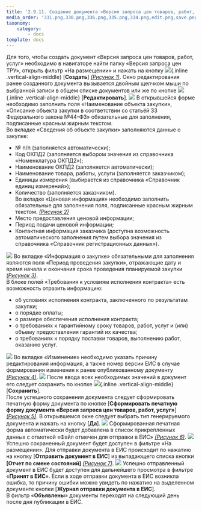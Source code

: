 ```yaml
---
title: '2.9.11. Создание документа «Версия запроса цен товаров, работ, услуг»'
media_order: '331.png,330.png,336.png,335.png,334.png,edit.png,save.png,create.jpg,332.png,333.png'
taxonomy:
    category:
        - docs
template: docs
---
```


Для того, чтобы создать документ «Версия запроса цен товаров, работ, услуг» необходимо в навигаторе найти папку «Версия запроса цен ТРУ», открыть фильтр «На размещении» и нажать на кнопку  ![](create.jpg){.inline .vertical-align-middle} [**Создать**] *[(Рисунок 1)](#ris-01)*. Окно редактирования ранее созданного документа вызывается двойным щелчком мыши по выбранной записи в общем списке документов или же по кнопке ![](edit.png){.inline .vertical-align-middle} [**Редактировать**].
![](330.png?id=ris-01)
В открывшейся форме необходимо заполнить поля «Наименование объекта закупки», «Описание объекта закупки в соответствии со статьёй 33 Федерального закона №44-ФЗ» обязательные для заполнения, подписанные красным жирным текстом.  
Во вкладке «Сведения об объекте закупки» заполняются данные о закупке:  
-   № п/п (заполняется автоматически);  
-   Код ОКПД2 (заполняется выбором значения из справочника «Номенклатура     ОКПД2»);  
-   Наименование ОКПД2 (заполняется автоматически);  
-   Наименование товара, работы, услуги (заполняется заказчиком);  
-   Единицы измерения (выбирается из справочника «Справочник единиц измерений»);  
-   Количество (заполняется заказчиком).  
Во вкладке «Ценовая информация» необходимо заполнить обязательные для заполнения поля, подписанные красным жирным текстом. *[(Рисунок 2)](#ris-02)* 
-   Место предоставления ценовой информации;  
-   Период подачи ценовой информации;  
-   Контактная информация заказчика (доступна возможность автоматического     заполнения путем выбора значения из справочника «Справочник регистрационных     данных»).

![](331.png?id=ris-02)
Во вкладке «Информация о закупке» обязательными для заполнения являются поля «Период проведения закупки», отражающие дату и время начала и окончания срока проведения планируемой закупки *[(Рисунок 3)](#ris-03)*.  
В блоке полей «Требования к условиям исполнения контракта» есть возможность отразить информацию:  
-   об условиях исполнения контракта, заключенного по результатам закупки;  
-   о порядке оплаты;  
-   о размере обеспечения исполнения контракта;  
-   о требованиях к гарантийному сроку товаров, работ, услуг и (или) объему     предоставления гарантий их качества;  
-   о требованиях к порядку поставки товаров, выполнению работ, оказанию услуг.

![](332.png?id=ris-03)
Во вкладке «Изменение» необходимо указать причину редактирования информация, а также номер версии ЕИС в случае формирования изменения к ранее опубликованному документу *[(Рисунок 4)](#ris-04)*.
![](333.png?id=ris-04)
После ввода всех необходимых значений в документ его следует сохранить по кнопке  ![](save.png){.inline .vertical-align-middle} [**Сохранить**].  
После успешного сохранения документа следует сформировать печатную форму документа по кнопке [**Сформировать печатную форму документа «Версия запроса цен товаров, работ, услуг»**] *[(Рисунок 5)](#ris-05)*. В открывшемся окне следует выбрать тип генерируемого документа и нажать на кнопку [**Да**].
![](334.png?id=ris-05) 
Сформированная печатная форма автоматически будет добавлена в список прикрепленных данных с отметкой «Файл отмечен для отправки в ЕИС» *[(Рисунок 6)](#ris-06)*.
![](335.png?id=ris-06)
Успешно сохраненный документ будет доступен в фильтре «На размещении». Для отправки документа в ЕИС происходит по нажатию на кнопку [**Отправить документ в ЕИС**] из выпадающего списка кнопки **[Отчет по смене состояний]** *[(Рисунок 7)](#ris-07)*.
![](336.png?id=ris-07)
Успешно отправленный документ в ЕИС будет доступен для дальнейшего просмотра в фильтре «**Принят в ЕИС**». Если в ходе отправки документа в ЕИС возникла ошибка, то причину ошибки можно увидеть по нажатию на выделенном документе кнопки [**Журнал отправки документа в ЕИС**].  
В фильтр «**Объявлены**» документы переходят на следующий день после дня публикации в ЕИС. 